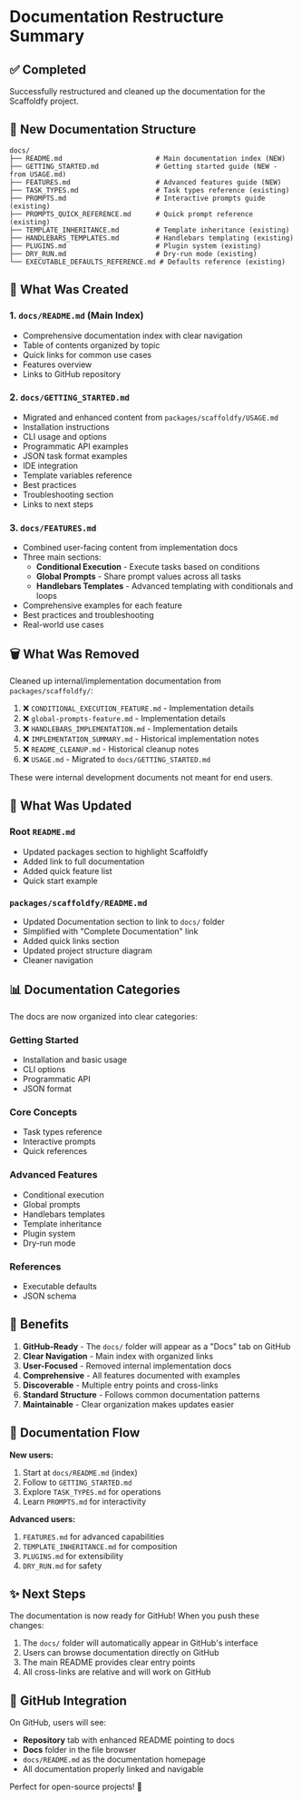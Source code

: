 # Documentation Restructure Summary

## ✅ Completed

Successfully restructured and cleaned up the documentation for the Scaffoldfy project.

## 📁 New Documentation Structure

```
docs/
├── README.md                       # Main documentation index (NEW)
├── GETTING_STARTED.md              # Getting started guide (NEW - from USAGE.md)
├── FEATURES.md                     # Advanced features guide (NEW)
├── TASK_TYPES.md                   # Task types reference (existing)
├── PROMPTS.md                      # Interactive prompts guide (existing)
├── PROMPTS_QUICK_REFERENCE.md      # Quick prompt reference (existing)
├── TEMPLATE_INHERITANCE.md         # Template inheritance (existing)
├── HANDLEBARS_TEMPLATES.md         # Handlebars templating (existing)
├── PLUGINS.md                      # Plugin system (existing)
├── DRY_RUN.md                      # Dry-run mode (existing)
└── EXECUTABLE_DEFAULTS_REFERENCE.md # Defaults reference (existing)
```

## 📝 What Was Created

### 1. `docs/README.md` (Main Index)

- Comprehensive documentation index with clear navigation
- Table of contents organized by topic
- Quick links for common use cases
- Features overview
- Links to GitHub repository

### 2. `docs/GETTING_STARTED.md`

- Migrated and enhanced content from `packages/scaffoldfy/USAGE.md`
- Installation instructions
- CLI usage and options
- Programmatic API examples
- JSON task format examples
- IDE integration
- Template variables reference
- Best practices
- Troubleshooting section
- Links to next steps

### 3. `docs/FEATURES.md`

- Combined user-facing content from implementation docs
- Three main sections:
  - **Conditional Execution** - Execute tasks based on conditions
  - **Global Prompts** - Share prompt values across all tasks
  - **Handlebars Templates** - Advanced templating with conditionals and loops
- Comprehensive examples for each feature
- Best practices and troubleshooting
- Real-world use cases

## 🗑️ What Was Removed

Cleaned up internal/implementation documentation from `packages/scaffoldfy/`:

1. ❌ `CONDITIONAL_EXECUTION_FEATURE.md` - Implementation details
2. ❌ `global-prompts-feature.md` - Implementation details
3. ❌ `HANDLEBARS_IMPLEMENTATION.md` - Implementation details
4. ❌ `IMPLEMENTATION_SUMMARY.md` - Historical implementation notes
5. ❌ `README_CLEANUP.md` - Historical cleanup notes
6. ❌ `USAGE.md` - Migrated to `docs/GETTING_STARTED.md`

These were internal development documents not meant for end users.

## 🔗 What Was Updated

### Root `README.md`

- Updated packages section to highlight Scaffoldfy
- Added link to full documentation
- Added quick feature list
- Quick start example

### `packages/scaffoldfy/README.md`

- Updated Documentation section to link to `docs/` folder
- Simplified with "Complete Documentation" link
- Added quick links section
- Updated project structure diagram
- Cleaner navigation

## 📊 Documentation Categories

The docs are now organized into clear categories:

### Getting Started

- Installation and basic usage
- CLI options
- Programmatic API
- JSON format

### Core Concepts

- Task types reference
- Interactive prompts
- Quick references

### Advanced Features

- Conditional execution
- Global prompts
- Handlebars templates
- Template inheritance
- Plugin system
- Dry-run mode

### References

- Executable defaults
- JSON schema

## 🎯 Benefits

1. **GitHub-Ready** - The `docs/` folder will appear as a "Docs" tab on GitHub
2. **Clear Navigation** - Main index with organized links
3. **User-Focused** - Removed internal implementation docs
4. **Comprehensive** - All features documented with examples
5. **Discoverable** - Multiple entry points and cross-links
6. **Standard Structure** - Follows common documentation patterns
7. **Maintainable** - Clear organization makes updates easier

## 📖 Documentation Flow

**New users:**

1. Start at `docs/README.md` (index)
2. Follow to `GETTING_STARTED.md`
3. Explore `TASK_TYPES.md` for operations
4. Learn `PROMPTS.md` for interactivity

**Advanced users:**

1. `FEATURES.md` for advanced capabilities
2. `TEMPLATE_INHERITANCE.md` for composition
3. `PLUGINS.md` for extensibility
4. `DRY_RUN.md` for safety

## ✨ Next Steps

The documentation is now ready for GitHub! When you push these changes:

1. The `docs/` folder will automatically appear in GitHub's interface
2. Users can browse documentation directly on GitHub
3. The main README provides clear entry points
4. All cross-links are relative and will work on GitHub

## 📱 GitHub Integration

On GitHub, users will see:

- **Repository** tab with enhanced README pointing to docs
- **Docs** folder in the file browser
- `docs/README.md` as the documentation homepage
- All documentation properly linked and navigable

Perfect for open-source projects! 🎉
